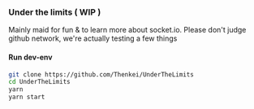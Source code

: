 ### Under the limits ( WIP )

  Mainly maid for fun & to learn more about socket.io. Please don't judge github network, we're actually testing a few things

#### Run dev-env

```bash
git clone https://github.com/Thenkei/UnderTheLimits
cd UnderTheLimits
yarn
yarn start
```
